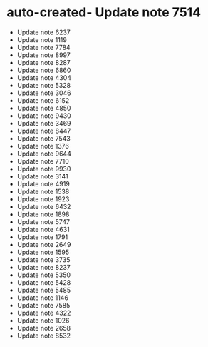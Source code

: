 # auto-created- Update note 7514
- Update note 6237
- Update note 1119
- Update note 7784
- Update note 8997
- Update note 8287
- Update note 6860
- Update note 4304
- Update note 5328
- Update note 3046
- Update note 6152
- Update note 4850
- Update note 9430
- Update note 3469
- Update note 8447
- Update note 7543
- Update note 1376
- Update note 9644
- Update note 7710
- Update note 9930
- Update note 3141
- Update note 4919
- Update note 1538
- Update note 1923
- Update note 6432
- Update note 1898
- Update note 5747
- Update note 4631
- Update note 1791
- Update note 2649
- Update note 1595
- Update note 3735
- Update note 8237
- Update note 5350
- Update note 5428
- Update note 5485
- Update note 1146
- Update note 7585
- Update note 4322
- Update note 1026
- Update note 2658
- Update note 8532
